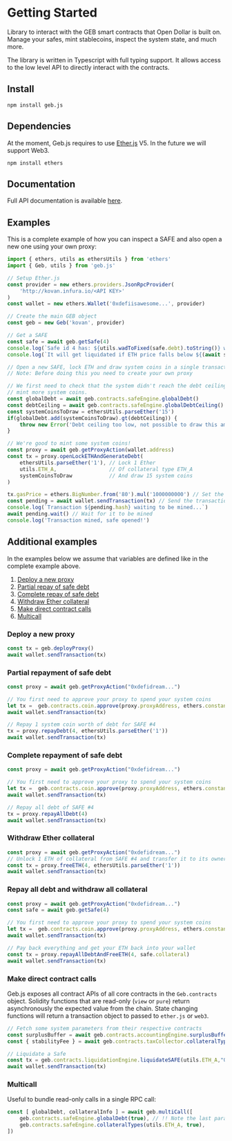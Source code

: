 # Getting Started

Library to interact with the GEB smart contracts that Open Dollar is built on. Manage your safes, mint stablecoins, inspect the system state, and much more.

The library is written in Typescript with full typing support. It allows access to the low level API to directly interact with the contracts.

## Install

```text
npm install geb.js
```

## Dependencies

At the moment, Geb.js requires to use [Ether.js](https://www.npmjs.com/package/ethers) V5. In the future we will support Web3.

```text
npm install ethers
```

## Documentation

Full API documentation is available [here](/geb-js/getting-started).

## Examples

This is a complete example of how you can inspect a SAFE and also open a new one using your own proxy:

```typescript
import { ethers, utils as ethersUtils } from 'ethers'
import { Geb, utils } from 'geb.js'

// Setup Ether.js
const provider = new ethers.providers.JsonRpcProvider(
    'http://kovan.infura.io/<API KEY>'
)
const wallet = new ethers.Wallet('0xdefiisawesome...', provider)

// Create the main GEB object
const geb = new Geb('kovan', provider)

// Get a SAFE
const safe = await geb.getSafe(4)
console.log(`Safe id 4 has: ${utils.wadToFixed(safe.debt).toString()} worth of debt.`)
console.log(`It will get liquidated if ETH price falls below ${(await safe.liquidationPrice())?.toString()} USD.`)

// Open a new SAFE, lock ETH and draw system coins in a single transaction using a proxy
// Note: Before doing this you need to create your own proxy

// We first need to check that the system didn't reach the debt ceiling so that we can
// mint more system coins.
const globalDebt = await geb.contracts.safeEngine.globalDebt()
const debtCeiling = await geb.contracts.safeEngine.globalDebtCeiling()
const systemCoinsToDraw = ethersUtils.parseEther('15')
if(globalDebt.add(systemCoinsToDraw).gt(debtCeiling)) {
    throw new Error('Debt ceiling too low, not possible to draw this amount of system coins.')
}

// We're good to mint some system coins!
const proxy = await geb.getProxyAction(wallet.address)
const tx = proxy.openLockETHAndGenerateDebt(
    ethersUtils.parseEther('1'), // Lock 1 Ether
    utils.ETH_A,                 // Of collateral type ETH_A
    systemCoinsToDraw            // And draw 15 system coins
)

tx.gasPrice = ethers.BigNumber.from('80').mul('1000000000') // Set the gas price to 80 Gwei
const pending = await wallet.sendTransaction(tx) // Send the transaction
console.log(`Transaction ${pending.hash} waiting to be mined...`)
await pending.wait() // Wait for it to be mined
console.log('Transaction mined, safe opened!')
```

## Additional examples

In the examples below we assume that variables are defined like in the complete example above.

1. [Deploy a new proxy](getting-started.md#deploy-a-new-proxy)
2. [Partial repay of safe debt](getting-started.md#partial-repay-of-safe-debt)
3. [Complete repay of safe debt](getting-started.md#complete-repay-of-safe-debt)
4. [Withdraw Ether collateral](getting-started.md#withdraw-ether-collateral)
5. [Make direct contract calls](getting-started.md#make-direct-contract-calls)
6. [Multicall](getting-started.md#Multicall)

### Deploy a new proxy

```typescript
const tx = geb.deployProxy()
await wallet.sendTransaction(tx)
```

### Partial repayment of safe debt

```typescript
const proxy = await geb.getProxyAction("0xdefidream...")

// You first need to approve your proxy to spend your system coins
let tx =  geb.contracts.coin.approve(proxy.proxyAddress, ethers.constants.MaxUint256)
await wallet.sendTransaction(tx)

// Repay 1 system coin worth of debt for SAFE #4
tx = proxy.repayDebt(4, ethersUtils.parseEther('1'))
await wallet.sendTransaction(tx)
```

### Complete repayment of safe debt

```typescript
const proxy = await geb.getProxyAction("0xdefidream...")

// You first need to approve your proxy to spend your system coins
let tx =  geb.contracts.coin.approve(proxy.proxyAddress, ethers.constants.MaxUint256)
await wallet.sendTransaction(tx)

// Repay all debt of SAFE #4
tx = proxy.repayAllDebt(4)
await wallet.sendTransaction(tx)
```

### Withdraw Ether collateral

```typescript
const proxy = await geb.getProxyAction("0xdefidream...")
// Unlock 1 ETH of collateral from SAFE #4 and transfer it to its owner
const tx = proxy.freeETH(4, ethersUtils.parseEther('1'))
await wallet.sendTransaction(tx)
```

### Repay all debt and withdraw all collateral

```typescript
const proxy = await geb.getProxyAction("0xdefidream...")
const safe = await geb.getSafe(4)

// You first need to approve your proxy to spend your system coins
let tx =  geb.contracts.coin.approve(proxy.proxyAddress, ethers.constants.MaxUint256)
await wallet.sendTransaction(tx)

// Pay back everything and get your ETH back into your wallet
const tx = proxy.repayAllDebtAndFreeETH(4, safe.collateral)
await wallet.sendTransaction(tx)
```

### Make direct contract calls

Geb.js exposes all contract APIs of all core contracts in the `Geb.contracts` object. Solidity functions that are read-only \(`view` or `pure`\) return asynchronously the expected value from the chain. State changing functions will return a transaction object to passed to `ether.js` or `web3`.

```typescript
// Fetch some system parameters from their respective contracts
const surplusBuffer = await geb.contracts.accountingEngine.surplusBuffer()
const { stabilityFee } = await geb.contracts.taxCollector.collateralTypes(utils.ETH_A)

// Liquidate a Safe
const tx = geb.contracts.liquidationEngine.liquidateSAFE(utils.ETH_A,"0xdefidream...");
await wallet.sendTransaction(tx)
```

### Multicall

Useful to bundle read-only calls in a single RPC call:

```typescript
const [ globalDebt, collateralInfo ] = await geb.multiCall([
    geb.contracts.safeEngine.globalDebt(true), // !! Note the last parameter set to true.
    geb.contracts.safeEngine.collateralTypes(utils.ETH_A, true),
])
```
